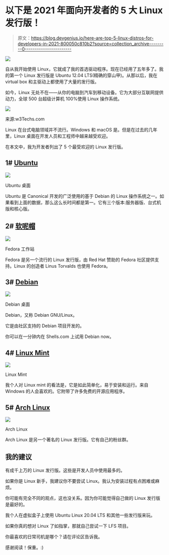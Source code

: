 # 以下是 2021 年面向开发者的 5 大 Linux 发行版！

> 原文：<https://blog.devgenius.io/here-are-top-5-linux-distros-for-developers-in-2021-800050c810b2?source=collection_archive---------0----------------------->

![](img/19ab756772a8bdc46843d6b75688ccb3.png)

自从我开始使用 Linux，它就成了我的首选驱动程序。现在已经用了五年多了。我的第一个 Linux 发行版是 Ubuntu 12.04 LTS(精确的穿山甲)。从那以后，我在 virtual box 和主驱动上都使用了大量的发行版。

如今，Linux 无处不在——从你的电脑到汽车到移动设备。它为大部分互联网提供动力，全球 500 台超级计算机 100%使用 Linux 操作系统。

![](img/72920a3820e43b0c62f23a5eccd13285.png)

来源:w3Techs.com

Linux 在台式电脑领域并不流行。Windows 和 macOS 是。但是在过去的几年里，Linux 桌面在开发人员和工程师中越来越受欢迎。

在本文中，我为开发者列出了 5 个最受欢迎的 Linux 发行版。

## 1# [Ubuntu](https://ubuntu.com/)

![](img/b9e22dd7da1f14a0063af59313e3d6c6.png)

Ubuntu 桌面

Ubuntu 是 Canonical 开发的广泛使用的基于 Debian 的 Linux 操作系统之一。如果看到上面的数据，那么这么长时间都是第一。它有三个版本:服务器版、台式机版和核心版。

## 2# [软呢帽](https://getfedora.org/)

![](img/295545afe55a9b3940ed1917b44173e8.png)

Fedora 工作站

Fedora 是另一个流行的 Linux 发行版，由 Red Hat 赞助的 Fedora 社区提供支持。Linux 的创造者 Linus Torvalds 也使用 Fedora。

## 3# [Debian](https://www.debian.org/)

![](img/1c3c26f87070db3a95f5f74e4bde456b.png)

Debian 桌面

Debian，又称 Debian GNU/Linux。

它是由社区支持的 Debian 项目开发的。

你可以在一分钟内在 Shells.com 上试用 Debian now。

## 4# [Linux Mint](https://linuxmint.com/)

![](img/4626d61282e67068ce2f92833298fb7f.png)

Linux Mint

我个人对 Linux mint 的看法是，它是如此简单化，易于安装和运行。来自 Windows 的人会喜欢的。它附带了许多免费的开源应用程序。

## 5# [Arch Linux](https://archlinux.org/)

![](img/4d00e49c972dcc14eff51c11d2d73880.png)

Arch Linux

Arch Linux 是另一个著名的 Linux 发行版。它有自己的粉丝群。

## 我的建议

有成千上万的 Linux 发行版。这些是开发人员中使用最多的。

如果你是 Linux 新手，我建议你不要尝试 Linux。我认为安装过程有点困难或麻烦。

你可能有完全不同的观点，这也没关系。因为你可能觉得自己做的 Linux 发行版是最好的。

我个人在虚拟盒子上使用 Ubuntu Linux 20.04 LTS 和其他一些发行版来玩。

如果你真的想对 Linux 了如指掌，那就自己尝试一下 LFS 项目。

你最喜欢的日常司机是哪个？请在评论区告诉我。

感谢阅读！保重。:)